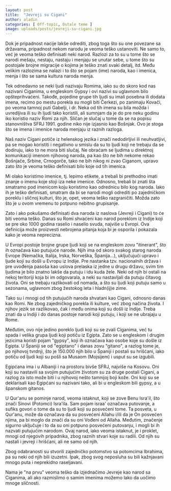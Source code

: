 ```yaml
---
layout: post
title:  "Jevreji su Cigani"
author: aladin
categories: [ Off-topic, Ostale teme ]
image: uploads/posts/jevreji-su-cigani.jpg
---
```

Dok je pripadnost nacije lakše odrediti, zbog toga što su one povezane sa državama, pripadnost nekom narodu je veoma teško ustanoviti. Ne samo to, već je veoma teško definisati neki narod. Razlozi za to su u tome što se narodi mešaju, nestaju, nastaju i menjaju se unutar sebe, u tome što su postojale brojne migracije o kojima je teško znati svaki detalj, itd. Među velikim razlozima se nalazi i to što se pojam (ime) naroda, kao i imenica, menja i što se sama kultura naroda menja.

Tek odnedavno se neki ljudi nazivaju Romima, iako su do skoro kod nas nazivani Ciganima, u engleskom Gypsy i ovi nazivi su uglavnom bilo opšteprihvaćeni. Takođe, pojedine grupe tih ljudi su imali posebna ili dodata imena, recimo po mestu porekla su mogli biti Čerkezi, po zanimaju Kovači, po veoma tamnoj puti Gabelji, i dr. Neka od tih imena su bila možda i uvredljiva ili su ih ljudi tako koristili, ali sumnjam da je do pre neku godinu iko koristio naziv Romi za njih. Sličan je slučaj u tome da se na popisu stanovništva SFRJ 1991. godine niko nije izjasnio kao Bošnjak. Ovo je stoga što se imena i imenice naroda menjaju iz raznih razloga.

Naš naziv Cigani potiče iz helenskog jezika i znači nedodirljivi ili neuhvatljivi, pa se mogao koristiti i negativno u smislu da su to ljudi koji ne trebaju da se dodiruju, iako to ne mora biti slučaj. Ne obraćam se ljudima u direktnoj komunikaciji imenom njihovog naroda, pa kao što ne bih nekome rekao Bošnjače, Srbine, Crnogorče, tako ne bih nikog ni zvao Ciganom, upravo zato što je veoma teško definisati bilo koje od tih imenica.

Mi olako koristimo imenice, tj. lepimo etikete, a trebali bi prethodno imati znanje o imenu koje stoji iza neke imenice. Odnosno, trebali bi znati šta smatramo pod imenicom koju koristimo kao odrednicu bilo kog naroda. Iako ih je teško definisati, smatram da bi se narodi mogli odrediti po zajedničkom poreklu i sličnoj kulturi, što je, opet, veoma teško razgraničiti. Možda zato što je u ovom vremenu to potpuno nebitno grupisanje.

Zato i ako pokušamo definisati dva naroda iz naslova (Jevreji i Cigani) to će biti veoma teško. Danas su Romi shvaćeni kao narod poreklom iz Indije koji se pre oko 1000 godina raselio i naselio svuda, najviše u Evropi. Ova definicija može proizvesti nebrojena pitanja koja bi je osporila i pokazala kako je veoma neprecizna.

U Evropi postoje brojne grupe ljudi koji se na engleskom zovu "itinerant", što ih označava kao putujuće narode. Njih ima od skoro svakog starog naroda Evrope (Nemačka, Italija, Irska, Norveška, Španija...), uključujući upravo i ljude koji su došli u Evropu iz Indije. Pre nastanka tzv. nacionalnih država i pre uvođenja pasoša kao uslova prelaska iz jedne u drugu državu, svim tim ljudima je bilo znatno lakše da putuju i idu kuda žele. Neki od njih bi ostali na nekoj teritoriji koja bi im odgovarala, a neki su nastavljali da putuju čitavog života. Oni se trebaju razlikovati od nomada, a što su ljudi koji putuju samo u sezonama, uglavnom zbog žestokog leta i hladn(ij)e zime.

Tako su i mnogi od tih putujućih naroda shvatani kao Cigani, odnosno danas kao Romi. Ne zbog zajedničkog porekla ili kulture, već zbog načina života. I njihov jezik se razlikovao, čak i među onima koji su došli iz Indije. Treba znati da u Indiji i do danas postoje narodi koji putuju, i koji se ne ubrajaju u Rome.

Međutim, ovo nije jedino poreklo ljudi koji su se zvali Ciganima, već tu spada i velika grupa ljudi koji potiču iz Egipta. Zato se u engleskom i drugim jezicima koristi pojam "gypsy", koji ih označava kao osobe koje su došle iz Egipta. U Španiji se od "egiptano" i danas zovu "gitano", a razlog tome je, po njihovoj tvrdnji, što je 150.000 njih bilo u Španiji i postali su hrišćani, iako potiču od ljudi koji su pošli sa Musaom (Mojsijem) i usput su se izgubili.

Egipćana ima i u Albaniji i na prostoru bivše SFRJ, najviše na Kosovu. Oni koji su nastavili sa svojim putujućim životom su za druge postali Cigani, a razlog za isto može biti i u njihovoj nešto tamnijoj boji kože. Oni koji su se deklarisali kao Egipćani su nazivani tako, ali bi u engleskom bili gypsy, a u španskom gitanos.

U Qur'anu se pominje narod, veoma istaknut, koji se zove Benu Isra'il, što znači Sinovi (Potomci) Isra'ila. Sam pojam israa' označava putovanje, a sufiks govori o tome da su to ljudi koji su posvećeni tome. Ta posveta, u Qur'anu, može da označava da su posvećeni Allahu i/ili da je On posvećen njima, pa bi moglo da znači da su oni Vođeni od Allaha. Međutim, značenje sigurno uključuje i to da su oni potpuno posvećeni putovanju, i mogli bi ih nazvati putujućim narodom. Ovaj narod, iako veoma istaknut, je i proklet, mnogi od njegovih pripadnika, zbog raznih stvari koje su radili. Od njih su nastali i jevreji i hrišćani, ali ne samo od njih.

Zbog odabranosti su stvorili zajedničko potomstvo sa potomcima Ibrahima, pa su neki od njih bili izuzetni. Ipak, zbog svog neposluha su bili kažnjavani mnogo puta i neprekidno raseljavani.

Nama je "na prvu" veoma teško da izjednačimo Jevreje kao narod sa Ciganima, ali ako razmislimo o samim imenima možemo lako da uočimo mnoge sličnosti.